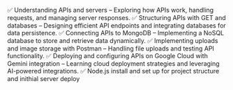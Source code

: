 ✅ Understanding APIs and servers – Exploring how APIs work, handling requests, and managing server responses.
✅ Structuring APIs with GET and databases – Designing efficient API endpoints and integrating databases for data persistence.
✅ Connecting APIs to MongoDB – Implementing a NoSQL database to store and retrieve data dynamically.
✅ Implementing uploads and image storage with Postman – Handling file uploads and testing API functionality.
✅ Deploying and configuring APIs on Google Cloud with Gemini integration – Learning cloud deployment strategies and leveraging AI-powered integrations.
✅ Node.js install and set up for project structure and inithial server deploy
